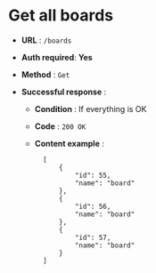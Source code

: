 # Get all boards

+ **URL** : `/boards`

+ **Auth required**: **Yes**

+ **Method** : `Get`

+ **Successful response** :
    
    + **Condition** : If everything is OK
    
    + **Code** : `200 OK`
    
    + **Content example** :
    
        
            [
                {
                    "id": 55,
                    "name": "board"
                },
                {
                    "id": 56,
                    "name": "board"
                },
                {
                    "id": 57,
                    "name": "board"
                }
            ]
